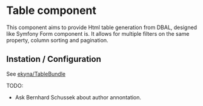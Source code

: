 Table component
===============

This component aims to provide Html table generation from DBAL, designed like Symfony Form component is.
It allows for multiple filters on the same property, column sorting and pagination.

## Instation / Configuration
See [ekyna/TableBundle](https://github.com/ekyna/TableBundle)

TODO:
 * Ask Bernhard Schussek about author annontation.